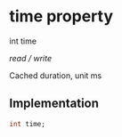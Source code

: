 


# time property







int time
  
_<span class="feature">read / write</span>_



<p>Cached duration, unit ms</p>



## Implementation

```dart
int time;
```







